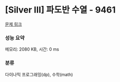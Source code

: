 # [Silver III] 파도반 수열 - 9461 

[문제 링크](https://www.acmicpc.net/problem/9461) 

### 성능 요약

메모리: 2080 KB, 시간: 0 ms

### 분류

다이나믹 프로그래밍(dp), 수학(math)

